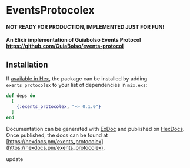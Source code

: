 
# EventsProtocolex

#### NOT READY FOR PRODUCTION, IMPLEMENTED JUST FOR FUN!

**An Elixir implementation of Guiabolso Events Protocol https://github.com/GuiaBolso/events-protocol**


## Installation

If [available in Hex](https://hex.pm/docs/publish), the package can be installed
by adding `exents_protocolex` to your list of dependencies in `mix.exs`:

```elixir
def deps do
  [
    {:exents_protocolex, "~> 0.1.0"}
  ]
end
```

Documentation can be generated with [ExDoc](https://github.com/elixir-lang/ex_doc)
and published on [HexDocs](https://hexdocs.pm). Once published, the docs can
be found at [https://hexdocs.pm/exents_protocolex](https://hexdocs.pm/exents_protocolex).

update
